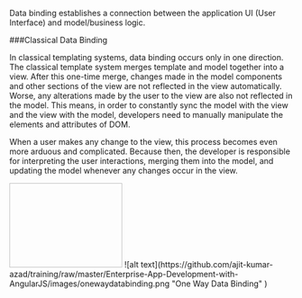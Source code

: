 

Data binding establishes a connection between the application UI (User Interface) and model/business logic. 

###Classical Data Binding

In classical templating systems, data binding occurs only in one direction. The classical template system merges template and model together into a view. After this one-time merge, changes made in the model components and other sections of the view are not reflected in the view automatically. Worse, any alterations made by the user to the view are also not reflected in the model. This means, in order to constantly sync the model with the view and the view with the model, developers need to manually manipulate the elements and attributes of DOM.

When a user makes any change to the view, this process becomes even more arduous and complicated. Because then, the developer is responsible for interpreting the user interactions, merging them into the model, and updating the model whenever any changes occur in the view.


<img scr="https://github.com/ajit-kumar-azad/training/raw/master/Enterprise-App-Development-with-AngularJS/images/onewaydatabinding.png"  width="200" height="150"  />
![alt text](https://github.com/ajit-kumar-azad/training/raw/master/Enterprise-App-Development-with-AngularJS/images/onewaydatabinding.png  "One Way Data Binding" )
